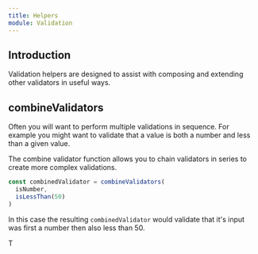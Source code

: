 ```yaml
---
title: Helpers
module: Validation
---
```


## Introduction

Validation helpers are designed to assist with composing and extending other validators in useful ways.

## combineValidators

Often you will want to perform multiple validations in sequence. 
For example you might want to validate that a value is both a number and less than a given value.   

The combine validator function allows you to chain validators in series to create more complex validations.

```typescript
const combinedValidator = combineValidators(
  isNumber,
  isLessThan(50)
)
``` 

In this case the resulting `combinedValidator` would validate that it's input was first a number then also less than 50.

T